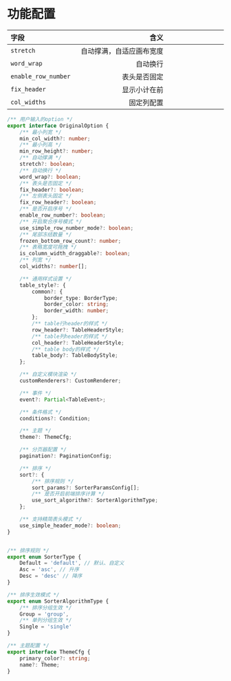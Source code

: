 # 功能配置

| <div style="width:100px">字段</div> | <div style="width:200px">含义</div> | <div style="width:200px">类型</div>  |
| :-----| ----: | ----: |
| `stretch` | 自动撑满，自适应画布宽度 | boolean |
| `word_wrap` | 自动换行 | boolean |
| `enable_row_number` | 表头是否固定 | boolean |
| `fix_header` | 显示小计在前 | boolean |
| `col_widths` | 固定列配置 | number[] |


```ts
/** 用户输入的option */
export interface OriginalOption {
	/** 最小列宽 */
	min_col_width?: number;
	/** 最小列高 */
	min_row_height?: number;
	/** 自动撑满 */
	stretch?: boolean;
	/** 自动换行 */
	word_wrap?: boolean;
	/** 表头是否固定 */
	fix_header?: boolean;
	/** 左侧表头固定 */
	fix_row_header?: boolean;
	/** 是否开启序号 */
	enable_row_number?: boolean;
	/** 开启聚合序号模式 */
	use_simple_row_number_mode?: boolean;
	/** 尾部冻结数量 */
	frozen_bottom_row_count?: number;
	/** 表格宽度可拖拽 */
	is_column_width_draggable?: boolean;
	/** 列宽 */
	col_widths?: number[];

	/** 通用样式设置 */
	table_style?: {
		common?: {
			border_type: BorderType;
			border_color: string;
			border_width: number;
		};
		/** table行header的样式 */
		row_header?: TableHeaderStyle;
		/** table列header的样式 */
		col_header?: TableHeaderStyle;
		/** table body的样式 */
		table_body?: TableBodyStyle;
	};

	/** 自定义模块渲染 */
	customRenderers?: CustomRenderer;

	/** 事件 */
	event?: Partial<TableEvent>;

	/** 条件格式 */
	conditions?: Condition;

	/** 主题 */
	theme?: ThemeCfg;

	/** 分页器配置 */
	pagination?: PaginationConfig;

	/** 排序 */
	sort?: {
		/** 排序规则 */
		sort_params?: SorterParamsConfig[];
		/** 是否开启前端排序计算 */
		use_sort_algorithm?: SorterAlgorithmType;
	};

	/** 支持精简表头模式 */
	use_simple_header_mode?: boolean;
}


/** 排序规则 */
export enum SorterType {
	Default = 'default', // 默认、自定义
	Asc = 'asc', // 升序
	Desc = 'desc' // 降序
}

/** 排序生效模式 */
export enum SorterAlgorithmType {
	/** 排序分组生效 */
	Group = 'group',
	/** 单列分组生效 */
	Single = 'single'
}

/** 主题配置 */
export interface ThemeCfg {
	primary_color?: string;
	name?: Theme;
}
```